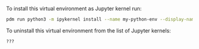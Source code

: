 To install this virtual environment as Jupyter kernel run:

```sh
pdm run python3 -m ipykernel install --name my-python-env --display-name "Custom Python environment" --user
```

To uninstall this virtual environment from the list of Jupyter kernels: 

```
???
```
